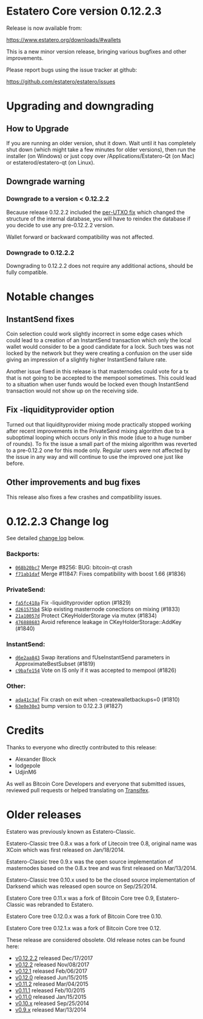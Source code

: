 Estatero Core version 0.12.2.3
==========================

Release is now available from:

  <https://www.estatero.org/downloads/#wallets>

This is a new minor version release, bringing various bugfixes and other
improvements.

Please report bugs using the issue tracker at github:

  <https://github.com/estatero/estatero/issues>


Upgrading and downgrading
=========================

How to Upgrade
--------------

If you are running an older version, shut it down. Wait until it has completely
shut down (which might take a few minutes for older versions), then run the
installer (on Windows) or just copy over /Applications/Estatero-Qt (on Mac) or
estaterod/estatero-qt (on Linux).

Downgrade warning
-----------------

### Downgrade to a version < 0.12.2.2

Because release 0.12.2.2 included the [per-UTXO fix](release-notes/estatero/release-notes-0.12.2.2.md#per-utxo-fix)
which changed the structure of the internal database, you will have to reindex
the database if you decide to use any pre-0.12.2.2 version.

Wallet forward or backward compatibility was not affected.

### Downgrade to 0.12.2.2

Downgrading to 0.12.2.2 does not require any additional actions, should be
fully compatible.

Notable changes
===============

InstantSend fixes
-----------------

Coin selection could work slightly incorrect in some edge cases which could
lead to a creation of an InstantSend transaction which only the local wallet
would consider to be a good candidate for a lock. Such txes was not locked by
the network but they were creating a confusion on the user side giving an
impression of a slightly higher InstantSend failure rate.

Another issue fixed in this release is that masternodes could vote for a tx
that is not going to be accepted to the mempool sometimes. This could lead to
a situation when user funds would be locked even though InstantSend transaction
would not show up on the receiving side.

Fix -liquidityprovider option
-----------------------------

Turned out that liquidityprovider mixing mode practically stopped working after
recent improvements in the PrivateSend mixing algorithm due to a suboptimal
looping which occurs only in this mode (due to a huge number of rounds). To fix
the issue a small part of the mixing algorithm was reverted to a pre-0.12.2 one
for this mode only. Regular users were not affected by the issue in any way and
will continue to use the improved one just like before.

Other improvements and bug fixes
--------------------------------

This release also fixes a few crashes and compatibility issues.


0.12.2.3 Change log
===================

See detailed [change log](https://github.com/estatero/estatero/compare/v0.12.2.2...estatero:v0.12.2.3) below.

### Backports:
- [`068b20bc7`](https://github.com/estatero/estatero/commit/068b20bc7) Merge #8256: BUG: bitcoin-qt crash
- [`f71ab1daf`](https://github.com/estatero/estatero/commit/f71ab1daf) Merge #11847: Fixes compatibility with boost 1.66 (#1836)

### PrivateSend:
- [`fa5fc418a`](https://github.com/estatero/estatero/commit/fa5fc418a) Fix -liquidityprovider option (#1829)
- [`d261575b4`](https://github.com/estatero/estatero/commit/d261575b4) Skip existing masternode conections on mixing (#1833)
- [`21a10057d`](https://github.com/estatero/estatero/commit/21a10057d) Protect CKeyHolderStorage via mutex (#1834)
- [`476888683`](https://github.com/estatero/estatero/commit/476888683) Avoid reference leakage in CKeyHolderStorage::AddKey (#1840)

### InstantSend:
- [`d6e2aa843`](https://github.com/estatero/estatero/commit/d6e2aa843) Swap iterations and fUseInstantSend parameters in ApproximateBestSubset (#1819)
- [`c9bafe154`](https://github.com/estatero/estatero/commit/c9bafe154) Vote on IS only if it was accepted to mempool (#1826)

### Other:
- [`ada41c3af`](https://github.com/estatero/estatero/commit/ada41c3af) Fix crash on exit when -createwalletbackups=0 (#1810)
- [`63e0e30e3`](https://github.com/estatero/estatero/commit/63e0e30e3) bump version to 0.12.2.3 (#1827)

Credits
=======

Thanks to everyone who directly contributed to this release:

- Alexander Block
- lodgepole
- UdjinM6

As well as Bitcoin Core Developers and everyone that submitted issues,
reviewed pull requests or helped translating on
[Transifex](https://www.transifex.com/projects/p/estatero/).


Older releases
==============

Estatero was previously known as Estatero-Classic.

Estatero-Classic tree 0.8.x was a fork of Litecoin tree 0.8, original name was XCoin
which was first released on Jan/18/2014.

Estatero-Classic tree 0.9.x was the open source implementation of masternodes based on
the 0.8.x tree and was first released on Mar/13/2014.

Estatero-Classic tree 0.10.x used to be the closed source implementation of Darksend
which was released open source on Sep/25/2014.

Estatero Core tree 0.11.x was a fork of Bitcoin Core tree 0.9,
Estatero-Classic was rebranded to Estatero.

Estatero Core tree 0.12.0.x was a fork of Bitcoin Core tree 0.10.

Estatero Core tree 0.12.1.x was a fork of Bitcoin Core tree 0.12.

These release are considered obsolete. Old release notes can be found here:

- [v0.12.2.2](release-notes/estatero/release-notes-0.12.2.2.md) released Dec/17/2017
- [v0.12.2](release-notes/estatero/release-notes-0.12.2.md) released Nov/08/2017
- [v0.12.1](release-notes/estatero/release-notes-0.12.1.md) released Feb/06/2017
- [v0.12.0](release-notes/estatero/release-notes-0.12.0.md) released Jun/15/2015
- [v0.11.2](release-notes/estatero/release-notes-0.11.2.md) released Mar/04/2015
- [v0.11.1](release-notes/estatero/release-notes-0.11.1.md) released Feb/10/2015
- [v0.11.0](release-notes/estatero/release-notes-0.11.0.md) released Jan/15/2015
- [v0.10.x](release-notes/estatero/release-notes-0.10.0.md) released Sep/25/2014
- [v0.9.x](release-notes/estatero/release-notes-0.9.0.md) released Mar/13/2014


